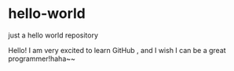 # hello-world
just a hello world repository

Hello! I am very excited to learn GitHub , and I wish I can be a great programmer!haha~~
